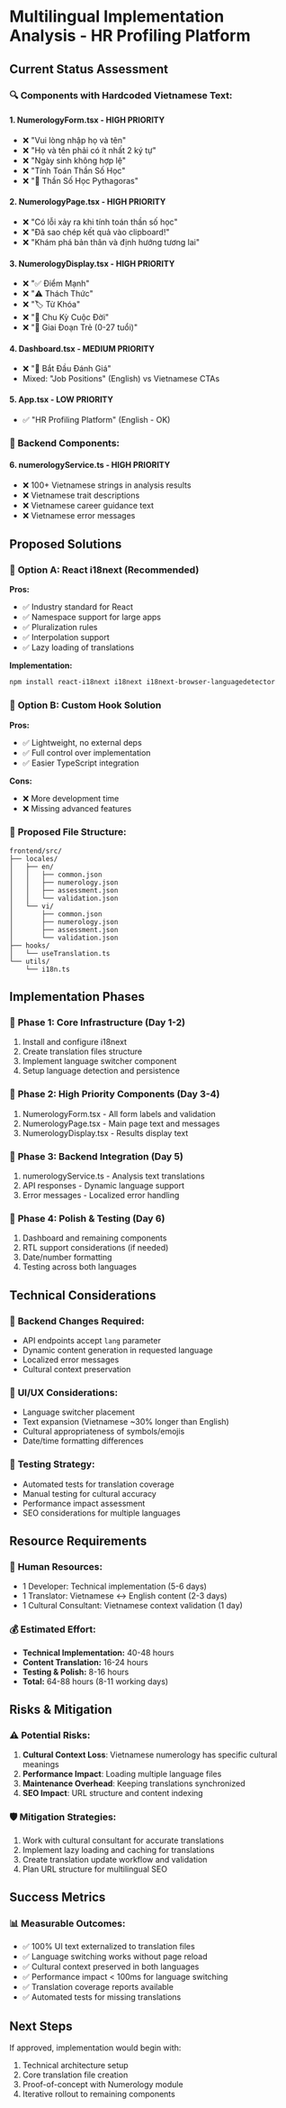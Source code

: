 # Multilingual Implementation Analysis - HR Profiling Platform

## Current Status Assessment

### 🔍 Components with Hardcoded Vietnamese Text:

#### 1. **NumerologyForm.tsx** - HIGH PRIORITY
- ❌ "Vui lòng nhập họ và tên"
- ❌ "Họ và tên phải có ít nhất 2 ký tự" 
- ❌ "Ngày sinh không hợp lệ"
- ❌ "Tính Toán Thần Số Học"
- ❌ "🔮 Thần Số Học Pythagoras"

#### 2. **NumerologyPage.tsx** - HIGH PRIORITY  
- ❌ "Có lỗi xảy ra khi tính toán thần số học"
- ❌ "Đã sao chép kết quả vào clipboard!"
- ❌ "Khám phá bản thân và định hướng tương lai"

#### 3. **NumerologyDisplay.tsx** - HIGH PRIORITY
- ❌ "✅ Điểm Mạnh"
- ❌ "⚠️ Thách Thức" 
- ❌ "🏷️ Từ Khóa"
- ❌ "🔄 Chu Kỳ Cuộc Đời"
- ❌ "🌱 Giai Đoạn Trẻ (0-27 tuổi)"

#### 4. **Dashboard.tsx** - MEDIUM PRIORITY
- ❌ "🚀 Bắt Đầu Đánh Giá"
- Mixed: "Job Positions" (English) vs Vietnamese CTAs

#### 5. **App.tsx** - LOW PRIORITY
- ✅ "HR Profiling Platform" (English - OK)

### 🎯 Backend Components:

#### 6. **numerologyService.ts** - HIGH PRIORITY
- ❌ 100+ Vietnamese strings in analysis results
- ❌ Vietnamese trait descriptions
- ❌ Vietnamese career guidance text
- ❌ Vietnamese error messages

## Proposed Solutions

### 🚀 **Option A: React i18next (Recommended)**
**Pros:**
- ✅ Industry standard for React
- ✅ Namespace support for large apps
- ✅ Pluralization rules
- ✅ Interpolation support
- ✅ Lazy loading of translations

**Implementation:**
```bash
npm install react-i18next i18next i18next-browser-languagedetector
```

### 🎯 **Option B: Custom Hook Solution**
**Pros:**
- ✅ Lightweight, no external deps
- ✅ Full control over implementation
- ✅ Easier TypeScript integration

**Cons:**
- ❌ More development time
- ❌ Missing advanced features

### 📁 **Proposed File Structure:**
```
frontend/src/
├── locales/
│   ├── en/
│   │   ├── common.json
│   │   ├── numerology.json
│   │   ├── assessment.json
│   │   └── validation.json
│   └── vi/
│       ├── common.json
│       ├── numerology.json  
│       ├── assessment.json
│       └── validation.json
├── hooks/
│   └── useTranslation.ts
└── utils/
    └── i18n.ts
```

## Implementation Phases

### 🎯 **Phase 1: Core Infrastructure (Day 1-2)**
1. Install and configure i18next
2. Create translation files structure
3. Implement language switcher component
4. Setup language detection and persistence

### 🎯 **Phase 2: High Priority Components (Day 3-4)**  
1. NumerologyForm.tsx - All form labels and validation
2. NumerologyPage.tsx - Main page text and messages
3. NumerologyDisplay.tsx - Results display text

### 🎯 **Phase 3: Backend Integration (Day 5)**
1. numerologyService.ts - Analysis text translations
2. API responses - Dynamic language support
3. Error messages - Localized error handling

### 🎯 **Phase 4: Polish & Testing (Day 6)**
1. Dashboard and remaining components
2. RTL support considerations (if needed)
3. Date/number formatting
4. Testing across both languages

## Technical Considerations

### 🔧 **Backend Changes Required:**
- API endpoints accept `lang` parameter
- Dynamic content generation in requested language
- Localized error messages
- Cultural context preservation

### 🎨 **UI/UX Considerations:**
- Language switcher placement
- Text expansion (Vietnamese ~30% longer than English)
- Cultural appropriateness of symbols/emojis
- Date/time formatting differences

### 🧪 **Testing Strategy:**
- Automated tests for translation coverage
- Manual testing for cultural accuracy
- Performance impact assessment
- SEO considerations for multiple languages

## Resource Requirements

### 👥 **Human Resources:**
- 1 Developer: Technical implementation (5-6 days)
- 1 Translator: Vietnamese ↔ English content (2-3 days)
- 1 Cultural Consultant: Vietnamese context validation (1 day)

### 💰 **Estimated Effort:**
- **Technical Implementation:** 40-48 hours
- **Content Translation:** 16-24 hours  
- **Testing & Polish:** 8-16 hours
- **Total:** 64-88 hours (8-11 working days)

## Risks & Mitigation

### ⚠️ **Potential Risks:**
1. **Cultural Context Loss**: Vietnamese numerology has specific cultural meanings
2. **Performance Impact**: Loading multiple language files
3. **Maintenance Overhead**: Keeping translations synchronized
4. **SEO Impact**: URL structure and content indexing

### 🛡️ **Mitigation Strategies:**
1. Work with cultural consultant for accurate translations
2. Implement lazy loading and caching for translations
3. Create translation update workflow and validation
4. Plan URL structure for multilingual SEO

## Success Metrics

### 📊 **Measurable Outcomes:**
- ✅ 100% UI text externalized to translation files
- ✅ Language switching works without page reload  
- ✅ Cultural context preserved in both languages
- ✅ Performance impact < 100ms for language switching
- ✅ Translation coverage reports available
- ✅ Automated tests for missing translations

## Next Steps

If approved, implementation would begin with:
1. Technical architecture setup
2. Core translation file creation
3. Proof-of-concept with Numerology module
4. Iterative rollout to remaining components